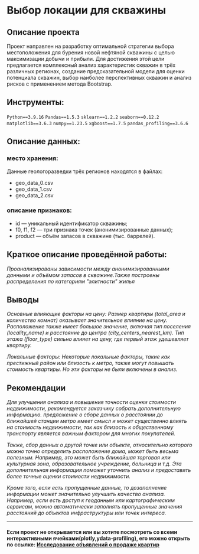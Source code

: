 # Выбор локации для скважины

## Описание проекта

Проект направлен на разработку оптимальной стратегии выбора местоположения для бурения новой нефтяной скважины с целью максимизации добычи и прибыли. Для достижения этой цели предлагается комплексный анализ характеристик скважин в трёх различных регионах, создание предсказательной модели для оценки потенциала скважин, выбор наиболее перспективных скважин и анализ рисков с применением метода Bootstrap.

## Инструменты:

`Python==3.9.16`
`Pandas==1.5.3`
`sklearn==1.2.2`
`seaborn==0.12.2`
`matplotlib==3.6.3`
`numpy==1.23.5`
`xgboost==1.7.5`
`pandas_profiling==3.6.6`

## Описание данных:

### место хранения:

Данные геологоразведки трёх регионов находятся в файлах: 
- geo_data_0.csv 
- geo_data_1.csv 
- geo_data_2.csv 

### описание признаков:

- id — уникальный идентификатор скважины;
- f0, f1, f2 — три признака точек (анонимизированные данных);
- product — объём запасов в скважине (тыс. баррелей).

## Краткое описание проведённой работы:
<i> 
Проанализированы зависимости между анонимизированными данными и объёмом запасов в скважине.Также построены распределения по категориям "элитности" жилья </i>

## Выводы
<i>Основные влияющие факторы на цену:
Размер квартиры (total_area и количество комнат) оказывает значительное влияние на цену.
Расположение также имеет большое значение, включая тип поселения (locality_name) и расстояние до центра (city_centers_nearest_km).
Тип этажа (floor_type) сильно влияет на цену, где первый этаж удешевляет квартиру.

Локальные факторы:
Некоторые локальные факторы, такие как престижный район или близость к метро, также могут повышать стоимость квартиры. Но эти факторы не были включены в анализ.</i>

## Рекомендации
<i>Для улучшения анализа и повышения точности оценки стоимости недвижимости, рекомендуется заказчику собрать дополнительную информацию. предложение о сборе данных о расстоянии до ближайшей станции метро имеет смысл и может существенно влиять на стоимость недвижимости, так как близость к общественному транспорту является важным фактором для многих покупателей.

Также, сбор данных о другой точке или объекте, относительно которого можно точно определить расположение дома, может быть весьма полезным. Например, это может быть ближайшая торговая или культурная зона, образовательное учреждение, больница и т.д. Эта дополнительная информация поможет уточнить анализ и предоставить более точные оценки стоимости недвижимости.

Кроме того, если есть пропущенные данные, то дозаполнение информации может значительно улучшить качество анализа. Например, если есть доступ к геоданным или картографическим сервисам, можно автоматически заполнять пропущенные значения расстояний до объектов инфраструктуры или точек интереса.
</i>

---

#### Если проект не открывается или вы хотите посмотреть со всеми интерактивными ячейками(plotly,ydata-profiling), его можно открыть по ссылке: <a href='https://nbviewer.org/github/verydirtyhands/taxi_counter/blob/main/p3f.ipynb'>Исследование объявлений о продаже квартир</a>
